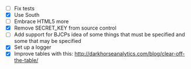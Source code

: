 - [ ] Fix tests
- [X] Use South
- [ ] Embrace HTML5 more
- [X] Remove SECRET_KEY from source control
- [ ] Add support for BJCPs idea of some things that must be specified and some that may be specified
- [X] Set up a logger
- [X] Improve tables with this: http://darkhorseanalytics.com/blog/clear-off-the-table/
